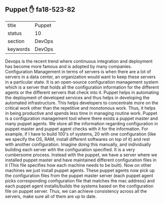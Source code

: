 ## Puppet :hand: fa18-523-82


|          |            |
| -------- | ---------- |
| title    | Puppet     | 
| status   | 10         |
| section  | DevOps     |
| keywords | DevOps     |



Devops is the recent trend where continuous integration and deployment has become more famous and is adopted by many companies. Configuration Management in terms of servers is when there are a lot of servers in a data center, an organization would want to keep these servers in a particular state. It is an open-source configuration management system which is a server that holds all the configuration information for the different agents or the different servers that check into it. Puppet helps in automating the deployment of developed services and thus helps in developing the automated infrastructure. This helps developers to concentrate more on the critical work other than the repetitive and monotonous work. Thus, it helps in being productive and spends less time in managing routine work. Puppet is a configuration management tool where there exists a puppet master and many puppet agents. We store all the information regarding configuration in puppet master and puppet agent checks with it for the information. For example, if I have to build 100's of systems, 20 with one configuration (like we specify the OS, RAM, install different softwares on top of it) and rest with another configuration. Imagine doing this manually, and individually building each server with the configuration specified. It is a very cumbersome process. Instead with the puppet, we have a server where we installed puppet master and have maintained different configuration files in it (This file specifies how each machine needs to be built). Now on other machines we just install puppet agents. These puppet agents now pick up the configuration files from the puppet master server (each puppet agent picks corresponding configuration file that matches the mac address) and each puppet agent installs/builds the systems based on the configuration file on puppet server. Thus, we can achieve consistency across all the servers, make sure all of them are up to date.


  

